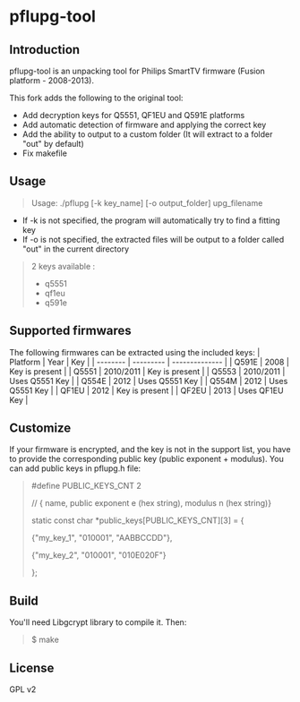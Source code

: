 # pflupg-tool

## Introduction
pflupg-tool is an unpacking tool for Philips SmartTV firmware (Fusion platform - 2008-2013).

This fork adds the following to the original tool:
- Add decryption keys for Q5551, QF1EU and Q591E platforms
- Add automatic detection of firmware and applying the correct key
- Add the ability to output to a custom folder (It will extract to a folder "out" by default)
- Fix makefile

## Usage
> Usage: ./pflupg [-k key_name] [-o output_folder] upg_filename
- If -k is not specified, the program will automatically try to find a fitting key
- If -o is not specified, the extracted files will be output to a folder called "out" in the current directory
> 2 keys available :
> * q5551
> * qf1eu
> * q591e
  
## Supported firmwares
The following firmwares can be extracted using the included keys:
| Platform | Year      | Key            |
| -------- | --------- | -------------- |
| Q591E    | 2008      | Key is present |
| Q5551    | 2010/2011 | Key is present |
| Q5553    | 2010/2011 | Uses Q5551 Key |
| Q554E    | 2012      | Uses Q5551 Key |
| Q554M    | 2012      | Uses Q5551 Key |
| QF1EU    | 2012      | Key is present |
| QF2EU    | 2013      | Uses QF1EU Key |

## Customize
If your firmware is encrypted, and the key is not in the support list, you have to provide the corresponding public key (public exponent + modulus).
You can add public keys in pflupg.h file:
> \#define PUBLIC_KEYS_CNT 2
>
> // { name, public exponent e (hex string), modulus n (hex string)}
>
> static const char *public_keys[PUBLIC_KEYS_CNT][3] = {
>
>  {"my_key_1", "010001", "AABBCCDD"},
>
>  {"my_key_2", "010001", "010E020F"}
>
> };

## Build
You'll need Libgcrypt library to compile it. Then:

> $ make

## License
GPL v2
